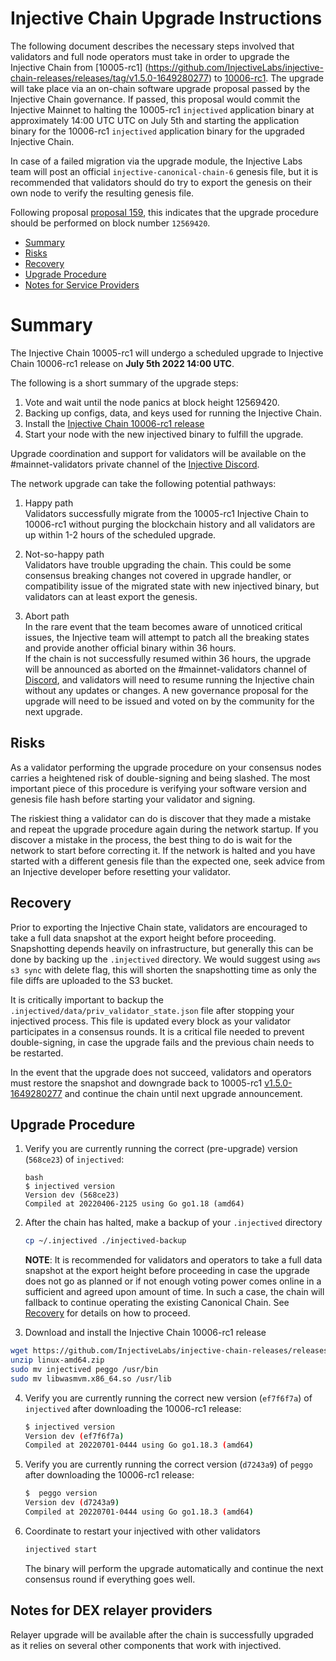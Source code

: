 # Injective Chain Upgrade Instructions

The following document describes the necessary steps involved that validators and full node operators
must take in order to upgrade the Injective Chain from [10005-rc1] (https://github.com/InjectiveLabs/injective-chain-releases/releases/tag/v1.5.0-1649280277) to [10006-rc1](https://github.com/InjectiveLabs/injective-chain-releases/releases/tag/v1.6.0-1656650662). The upgrade will take place via an on-chain software upgrade proposal passed by the Injective Chain governance.
If passed, this proposal would commit the Injective Mainnet to halting the 10005-rc1 `injectived` application binary at approximately 14:00 UTC UTC on July 5th and starting the application binary for the 10006-rc1 `injectived` application binary for the upgraded Injective Chain.

In case of a failed migration via the upgrade module, the Injective Labs team will post an official `injective-canonical-chain-6` genesis file, but it is recommended that validators should do try to export the genesis on their own node to verify the resulting genesis file.

Following proposal [proposal 159](https://hub.injective.network/proposals/159/), this indicates that the upgrade procedure should be performed on block number `12569420`.

- [Summary](#summary)
- [Risks](#risks)
- [Recovery](#recovery)
- [Upgrade Procedure](#upgrade-procedure)
- [Notes for Service Providers](#notes-for-DEX-relayer-providers)

# Summary

The Injective Chain 10005-rc1 will undergo a scheduled upgrade to Injective Chain 10006-rc1 release on  **July 5th 2022 14:00 UTC**.

The following is a short summary of the upgrade steps:

1. Vote and wait until the node panics at block height 12569420.
2. Backing up configs, data, and keys used for running the Injective Chain.
3. Install the [Injective Chain 10006-rc1 release](https://github.com/InjectiveLabs/injective-chain-releases/releases/tag/v1.6.0-1656650662)
4. Start your node with the new injectived binary to fulfill the upgrade.

Upgrade coordination and support for validators will be available on the #mainnet-validators private channel of the [Injective Discord](https://discord.gg/injective).

The network upgrade can take the following potential pathways:
1. Happy path  
Validators successfully migrate from the 10005-rc1 Injective Chain to 10006-rc1 without purging the blockchain history and all validators are up within 1-2 hours of the scheduled upgrade.

2. Not-so-happy path  
Validators have trouble upgrading the chain. This could be some consensus breaking changes not covered in upgrade handler, or compatibility issue of the migrated state with new injectived binary, but validators can at least export the genesis.

3. Abort path  
In the rare event that the team becomes aware of unnoticed critical issues, the Injective team will attempt to patch all the breaking states and provide another official binary within 36 hours.  
If the chain is not successfully resumed within 36 hours, the upgrade will be announced as aborted on the #mainnet-validators channel of [Discord](https://discord.gg/injective), and validators will need to resume running the Injective chain without any updates or changes. A new governance proposal for the upgrade will need to be issued and voted on by the community for the next upgrade.

## Risks

As a validator performing the upgrade procedure on your consensus nodes carries a heightened risk of
double-signing and being slashed. The most important piece of this procedure is verifying your
software version and genesis file hash before starting your validator and signing.

The riskiest thing a validator can do is discover that they made a mistake and repeat the upgrade
procedure again during the network startup. If you discover a mistake in the process, the best thing
to do is wait for the network to start before correcting it. If the network is halted and you have
started with a different genesis file than the expected one, seek advice from an Injective developer
before resetting your validator.

## Recovery

Prior to exporting the Injective Chain state, validators are encouraged to take a full data snapshot at the
export height before proceeding. Snapshotting depends heavily on infrastructure, but generally this
can be done by backing up the `.injectived` directory. We would suggest using `aws s3 sync` with delete flag, this will shorten the snapshotting time as only the file diffs are uploaded to the S3 bucket.

It is critically important to backup the `.injectived/data/priv_validator_state.json` file after stopping your injectived process. This file is updated every block as your validator participates in a consensus rounds. It is a critical file needed to prevent double-signing, in case the upgrade fails and the previous chain needs to be restarted.

In the event that the upgrade does not succeed, validators and operators must restore the snapshot and downgrade back to
10005-rc1 [v1.5.0-1649280277](https://github.com/InjectiveLabs/injective-chain-releases/releases/tag/v1.5.0-1649280277)  and continue the chain until next upgrade announcement.

## Upgrade Procedure

1. Verify you are currently running the correct (pre-upgrade) version (`568ce23`) of `injectived`:
   ```
   bash
   $ injectived version
   Version dev (568ce23)
   Compiled at 20220406-2125 using Go go1.18 (amd64)
   ```

2. After the chain has halted, make a backup of your `.injectived` directory
    ```bash
    cp ~/.injectived ./injectived-backup
    ```
   **NOTE**: It is recommended for validators and operators to take a full data snapshot at the export
   height before proceeding in case the upgrade does not go as planned or if not enough voting power
   comes online in a sufficient and agreed upon amount of time. In such a case, the chain will fallback
   to continue operating the existing Canonical Chain. See [Recovery](#recovery) for details on how to proceed.

3. Download and install the Injective Chain 10006-rc1 release
  ```bash
  wget https://github.com/InjectiveLabs/injective-chain-releases/releases/download/v1.6.0-1656650662/linux-amd64.zip
  unzip linux-amd64.zip
  sudo mv injectived peggo /usr/bin
  sudo mv libwasmvm.x86_64.so /usr/lib
  ```

4. Verify you are currently running the correct new version (`ef7f6f7a`) of `injectived` after downloading the 10006-rc1 release:
    ```bash
    $ injectived version
    Version dev (ef7f6f7a)
    Compiled at 20220701-0444 using Go go1.18.3 (amd64)
   ```
5. Verify you are currently running the correct version (`d7243a9`) of `peggo` after downloading the 10006-rc1 release:
   ```bash
   $  peggo version
   Version dev (d7243a9)
   Compiled at 20220701-0444 using Go go1.18.3 (amd64)
   ```

6. Coordinate to restart your injectived with other validators
   ```bash
   injectived start
   ```
   The binary will perform the upgrade automatically and continue the next consensus round if everything goes well.

## Notes for DEX relayer providers
Relayer upgrade will be available after the chain is successfully upgraded as it relies on several other components that work with injectived.